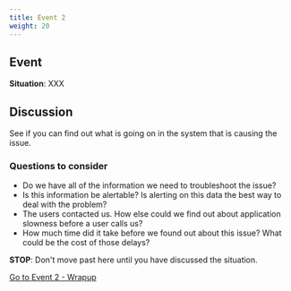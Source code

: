 ```yaml
---
title: Event 2
weight: 20
---
```


## Event
**Situation**: XXX

## Discussion
See if you can find out what is going on in the system that is causing the issue.

### Questions to consider
* Do we have all of the information we need to troubleshoot the issue?
* Is this information be alertable? Is alerting on this data the best way to deal with the problem?
* The users contacted us. How else could we find out about application slowness before a user calls us?
* How much time did it take before we found out about this issue? What could be the cost of those delays?

**STOP**: Don't move past here until you have discussed the situation.

[Go to Event 2 - Wrapup](../event2-wrapup)